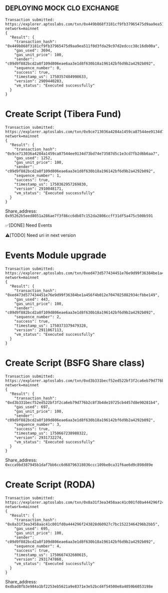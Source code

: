## DEPLOYING MOCK CLO EXCHANGE
```
Transaction submitted: https://explorer.aptoslabs.com/txn/0x449b868f3181cf9fb37965475d9aa9ea511f0d3fda29c97d2edccc38c16db00a?network=mainnet
{
  "Result": {
    "transaction_hash": "0x449b868f3181cf9fb37965475d9aa9ea511f0d3fda29c97d2edccc38c16db00a",
    "gas_used": 3694,
    "gas_unit_price": 100,
    "sender": "c09d9f882bcd2a8f109d806eae6aa3e1d8f630b18a196142bf6d9b2a4292b092",
    "sequence_number": 0,
    "success": true,
    "timestamp_us": 1750357484998633,
    "version": 2909440283,
    "vm_status": "Executed successfully"
  }
}
```


# Create Script (Tibera Fund)
```
Transaction submitted: https://explorer.aptoslabs.com/txn/0x9ce713036a4284a1459ca87544ee9134d73bd74e73587d5c1e3cd7fb2d6b6aa7?network=mainnet
{
  "Result": {
    "transaction_hash": "0x9ce713036a4284a1459ca87544ee9134d73bd74e73587d5c1e3cd7fb2d6b6aa7",
    "gas_used": 1252,
    "gas_unit_price": 100,
    "sender": "c09d9f882bcd2a8f109d806eae6aa3e1d8f630b18a196142bf6d9b2a4292b092",
    "sequence_number": 1,
    "success": true,
    "timestamp_us": 1750362957269830,
    "version": 2910048171,
    "vm_status": "Executed successfully"
  }
}
```
Share_address: `0x95262b5eed8051a286ae7f3f86cc6db07c152da2806ccff31df5a475c500b591`

✅[DONE] Need Events 

⚠️[TODO] Need uri in next version

# Events Module upgrade
```
Transaction submitted: https://explorer.aptoslabs.com/txn/0xed473d577434451e76e9d99f36384be1a456f4b012e7047025082934cfbbe149?network=mainnet
{
  "Result": {
    "transaction_hash": "0xed473d577434451e76e9d99f36384be1a456f4b012e7047025082934cfbbe149",
    "gas_used": 443,
    "gas_unit_price": 100,
    "sender": "c09d9f882bcd2a8f109d806eae6aa3e1d8f630b18a196142bf6d9b2a4292b092",
    "sequence_number": 2,
    "success": true,
    "timestamp_us": 1750373379479328,
    "version": 2911067113,
    "vm_status": "Executed successfully"
  }
}
```


# Create Script (BSFG Share class)
```
Transaction submitted: https://explorer.aptoslabs.com/txn/0xd3b331becf52ed522bf3f2ca6eb79d776b2c8f3b4de19725cb4457d8e90281b4?network=mainnet
{
  "Result": {
    "transaction_hash": "0xd3b331becf52ed522bf3f2ca6eb79d776b2c8f3b4de19725cb4457d8e90281b4",
    "gas_used": 697,
    "gas_unit_price": 100,
    "sender": "c09d9f882bcd2a8f109d806eae6aa3e1d8f630b18a196142bf6d9b2a4292b092",
    "sequence_number": 3,
    "success": true,
    "timestamp_us": 1750667238988322,
    "version": 2931732274,
    "vm_status": "Executed successfully"
  }
}
```
Share_address: `0xcca9bd387945b1daf7bb6cc6d68796318036ccc109be0ca31f6ae6d9c898d89e`

# Create Script (RODA)
```
Transaction submitted: https://explorer.aptoslabs.com/txn/0x8a31f3ea3458aac41c001fd0a444296f243828d60927c7bc15223464296b2bb5?network=mainnet
{
  "Result": {
    "transaction_hash": "0x8a31f3ea3458aac41c001fd0a444296f243828d60927c7bc15223464296b2bb5",
    "gas_used": 695,
    "gas_unit_price": 100,
    "sender": "c09d9f882bcd2a8f109d806eae6aa3e1d8f630b18a196142bf6d9b2a4292b092",
    "sequence_number": 4,
    "success": true,
    "timestamp_us": 1750667432680615,
    "version": 2931747860,
    "vm_status": "Executed successfully"
  }
}
```
Share_address: `0xdbad8fb3e984a1bf2253eb5621a9e8371e3e52bcd4f54500e8a4059b6053198e`



